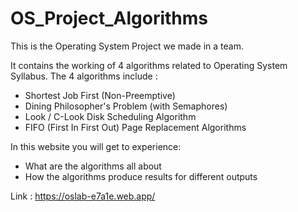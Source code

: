 # OS_Project_Algorithms

This is the Operating System Project we made in a team.

It contains the working of 4 algorithms related to Operating System Syllabus.
The 4 algorithms include :
  - Shortest Job First (Non-Preemptive)
  - Dining Philosopher's Problem (with Semaphores)
  - Look / C-Look Disk Scheduling Algorithm
  - FIFO (First In First Out) Page Replacement Algorithms

In this website you will get to experience:
  - What are the algorithms all about
  - How the algorithms produce results for different outputs

Link : https://oslab-e7a1e.web.app/
